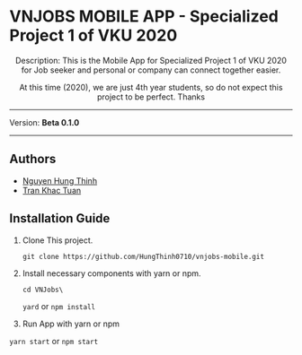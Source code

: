 # VNJOBS MOBILE APP - Specialized Project 1 of VKU 2020

<p align="center">
Description: This is the Mobile App for Specialized Project 1 of VKU 2020 for Job seeker and personal or company can connect together easier.
</p>
<p align="center">
At this time (2020), we are just 4th year students, so do not expect this project to be perfect. Thanks
</p>

------------
Version: **Beta 0.1.0**

------------

## Authors

- [Nguyen Hung Thinh](https://github.com/HungThinh0710)
- [Tran Khac Tuan](https://github.com/SinJunior)

## Installation Guide
1. Clone This project.

	`git clone https://github.com/HungThinh0710/vnjobs-mobile.git`
2. Install necessary components with yarn or npm.

	`cd VNJobs\ `

	`yard` or `npm install`
3. Run App with yarn or npm

  `yarn start` or `npm start`
